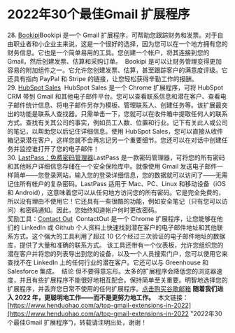 # 2022年30个最佳Gmail 扩展程序
28. [Bookipi](https://workspace.google.com/marketplace/app/free_invoice_for_gmail_bookipi/1081056194387)
​
Bookipi 是一个 Gmail 扩展程序，可帮助您跟踪财务和发票。对于自由职业者和小企业主来说，这是一个很好的选择，因为您可以在一个地方拥有您的财务信息。
​
它也是一个简单易用的工具。您创建一个帐户，将其连接到您的 Gmail，然后创建发票、估算和采购订单。
​
Bookipi 是可以让财务管理变得更加容易的附加组件之一。它允许您创建发票、估算，甚至跟踪客户的满意度评级。它还具有指向 PayPal 和 Stripe 的链接，让您轻松获得辛勤工作的报酬。
​
\
​
​
29. [HubSpot Sales](https://chrome.google.com/webstore/detail/hubspot-sales/oiiaigjnkhngdbnoookogelabohpglmd?hl=en)
​
HubSpot Sales 是一个 Chrome 扩展程序，可将 HubSpot CRM 带到 Gmail 和其他电子邮件平台。您可以查看联系信息和潜在客户、查看电子邮件统计信息、将电子邮件另存为模板、管理联系人、创建任务等。
​
该扩展最突出的功能是联系人查找器。只需单击一下，您就可以在收件箱中提取任何人的联系方式。查找有关其公司的事实，例如员工人数、位置和行业。记下有关此人或公司的笔记，以帮助您以后记住详细信息。
​
使用 HubSpot Sales，您可以直接从收件箱记录潜在客户，这样您就不会再忘记另一个重要细节。您还可以在对话中创建任务并监控谁打开了您的电子邮件！
​
\
​
​
30. [LastPass：免费密码管理器](https://chrome.google.com/webstore/detail/lastpass-free-password-ma/hdokiejnpimakedhajhdlcegeplioahd?hl=en)
​
LastPass 是一款密码管理器，可将您的所有密码和其他帐户详细信息存储在一个安全保险库中。
​
就像使用 Gmail 发送电子邮件一样简单——您登录网站，输入您的登录详细信息，您的数据就可以访问了——无需记住所有帐户的复杂密码。
​
LastPass 适用于 Mac、PC、Linux 和移动设备（iOS 和 Android），这意味着您可以从任何地方访问您的所有密码。它是完全免费的，所以没有理由不使用它！它还具有一些很酷的功能，例如安全笔记（只有您可以访问）和密码通知。因此，您始终知道帐户何时更改密码。
​
\
​
​
奖励工具：[Contact Out](https://chrome.google.com/webstore/detail/find-anyones-email-contac/jjdemeiffadmmjhkbbpglgnlgeafomjo?hl=en)
​
ContactOut 是一个 Chrome 扩展程序，让您能够在他们的 LinkedIn 或 Github 个人资料上快速找到潜在客户的电子邮件地址和其他联系方式。这个强大的工具利用了超过 10 亿个经过三次验证的电子邮件地址的数据库，提供了大量和准确的联系方式。
​
该工具还带有一个仪表板，允许您组织您的潜在客户并将您的列表导出到您的设备，以及一个人员搜索门户，您可以使用它来查找不在 LinkedIn 上的任何行业的潜在客户。它还可以与 Greenhouse 和 Salesforce 集成。
​
结论
​
但不要得意忘形。太多的扩展程序会降低您的浏览器速度，并且有些扩展程序不能很好地相互配合。保持简单至关重要。明智地选择您的扩展程序，并丢弃您日常不使用的任何扩展程序。
​
[点击购买谷歌邮箱](https://www.henduohao.com/product/1003.html)
​
**随着我们进入 2022 年，更聪明地工作——而不是更努力地工作。**
​
本文链接：[https://www.henduohao.com/a/top-gmail-extensions-in-2022](https://www.henduohao.com/a/top-gmail-extensions-in-2022 "2022年30个最佳Gmail 扩展程序")，转载请注明出处，谢谢！
